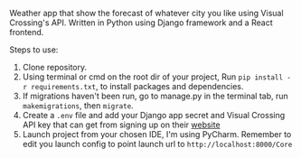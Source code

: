 Weather app that show the forecast of whatever city you like using Visual Crossing's API. 
Written in Python using Django framework and a React frontend.

Steps to use:

1. Clone repository.
2. Using terminal or cmd on the root dir of your project, Run `pip install -r requirements.txt`, to install packages and dependencies.
3. If migrations haven't been run, go to manage.py in the terminal tab, run `makemigrations`, then `migrate`.
4. Create a `.env` file and add your Django app secret and Visual Crossing API key that can get from signing up on their [website](https://www.visualcrossing.com/)
5. Launch project from your chosen IDE, I'm using PyCharm. Remember to edit you launch config to point launch url to `http://localhost:8000/Core`
